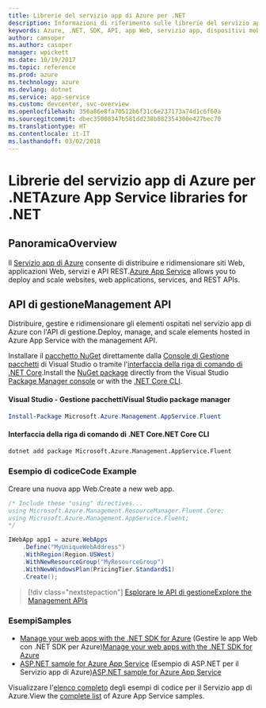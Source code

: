 ```yaml
---
title: Librerie del servizio app di Azure per .NET
description: Informazioni di riferimento sulle librerie del servizio app di Azure per .NET
keywords: Azure, .NET, SDK, API, app Web, servizio app, dispositivi mobili, asp.net
author: camsoper
ms.author: casoper
manager: wpickett
ms.date: 10/19/2017
ms.topic: reference
ms.prod: azure
ms.technology: azure
ms.devlang: dotnet
ms.service: app-service
ms.custom: devcenter, svc-overview
ms.openlocfilehash: 356a86e8fa70512b6f31c6e237173a74d1c6f60a
ms.sourcegitcommit: dbec35008347b581dd238b882354300e427bec70
ms.translationtype: HT
ms.contentlocale: it-IT
ms.lasthandoff: 03/02/2018
---
```

# <a name="azure-app-service-libraries-for-net"></a><span data-ttu-id="c765c-104">Librerie del servizio app di Azure per .NET</span><span class="sxs-lookup"><span data-stu-id="c765c-104">Azure App Service libraries for .NET</span></span>

## <a name="overview"></a><span data-ttu-id="c765c-105">Panoramica</span><span class="sxs-lookup"><span data-stu-id="c765c-105">Overview</span></span>

<span data-ttu-id="c765c-106">Il [Servizio app di Azure](/azure/app-service/app-service-value-prop-what-is) consente di distribuire e ridimensionare siti Web, applicazioni Web, servizi e API REST.</span><span class="sxs-lookup"><span data-stu-id="c765c-106">[Azure App Service](/azure/app-service/app-service-value-prop-what-is) allows you to deploy and scale websites, web applications, services, and REST APIs.</span></span>

## <a name="management-api"></a><span data-ttu-id="c765c-107">API di gestione</span><span class="sxs-lookup"><span data-stu-id="c765c-107">Management API</span></span>

<span data-ttu-id="c765c-108">Distribuire, gestire e ridimensionare gli elementi ospitati nel servizio app di Azure con l'API di gestione.</span><span class="sxs-lookup"><span data-stu-id="c765c-108">Deploy, manage, and scale elements hosted in Azure App Service with the management API.</span></span>

<span data-ttu-id="c765c-109">Installare il [pacchetto NuGet](https://www.nuget.org/packages/Microsoft.Azure.Management.AppService.Fluent) direttamente dalla [Console di Gestione pacchetti][PackageManager] di Visual Studio o tramite l'[interfaccia della riga di comando di .NET Core][DotNetCLI].</span><span class="sxs-lookup"><span data-stu-id="c765c-109">Install the [NuGet package](https://www.nuget.org/packages/Microsoft.Azure.Management.AppService.Fluent) directly from the Visual Studio [Package Manager console][PackageManager] or with the [.NET Core CLI][DotNetCLI].</span></span>


#### <a name="visual-studio-package-manager"></a><span data-ttu-id="c765c-110">Visual Studio - Gestione pacchetti</span><span class="sxs-lookup"><span data-stu-id="c765c-110">Visual Studio package manager</span></span>

```powershell
Install-Package Microsoft.Azure.Management.AppService.Fluent
```

#### <a name="net-core-cli"></a><span data-ttu-id="c765c-111">Interfaccia della riga di comando di .NET Core</span><span class="sxs-lookup"><span data-stu-id="c765c-111">.NET Core CLI</span></span>

```bash
dotnet add package Microsoft.Azure.Management.AppService.Fluent
```

### <a name="code-example"></a><span data-ttu-id="c765c-112">Esempio di codice</span><span class="sxs-lookup"><span data-stu-id="c765c-112">Code Example</span></span>

<span data-ttu-id="c765c-113">Creare una nuova app Web.</span><span class="sxs-lookup"><span data-stu-id="c765c-113">Create a new web app.</span></span>

```csharp
/* Include these "using" directives...
using Microsoft.Azure.Management.ResourceManager.Fluent.Core;
using Microsoft.Azure.Management.AppService.Fluent;
*/

IWebApp app1 = azure.WebApps
    .Define("MyUniqueWebAddress")
    .WithRegion(Region.USWest)
    .WithNewResourceGroup("MyResourceGroup")
    .WithNewWindowsPlan(PricingTier.StandardS1)
    .Create();
```

> [!div class="nextstepaction"]
> [<span data-ttu-id="c765c-114">Esplorare le API di gestione</span><span class="sxs-lookup"><span data-stu-id="c765c-114">Explore the Management APIs</span></span>](/dotnet/api/overview/azure/appservice/management)

### <a name="samples"></a><span data-ttu-id="c765c-115">Esempi</span><span class="sxs-lookup"><span data-stu-id="c765c-115">Samples</span></span>

* <span data-ttu-id="c765c-116">[Manage your web apps with the .NET SDK for Azure](https://azure.microsoft.com/resources/samples/app-service-web-dotnet-manage/) (Gestire le app Web con .NET SDK per Azure)</span><span class="sxs-lookup"><span data-stu-id="c765c-116">[Manage your web apps with the .NET SDK for Azure](https://azure.microsoft.com/resources/samples/app-service-web-dotnet-manage/)</span></span>
* <span data-ttu-id="c765c-117">[ASP.NET sample for Azure App Service](https://azure.microsoft.com/resources/samples/app-service-web-dotnet-get-started/) (Esempio di ASP.NET per il Servizio app di Azure)</span><span class="sxs-lookup"><span data-stu-id="c765c-117">[ASP.NET sample for Azure App Service](https://azure.microsoft.com/resources/samples/app-service-web-dotnet-get-started/)</span></span>

<span data-ttu-id="c765c-118">Visualizzare l'[elenco completo](https://azure.microsoft.com/resources/samples/?platform=dotnet&term=app%20service) degli esempi di codice per il Servizio app di Azure.</span><span class="sxs-lookup"><span data-stu-id="c765c-118">View the [complete list](https://azure.microsoft.com/resources/samples/?platform=dotnet&term=app%20service) of Azure App Service samples.</span></span>

[PackageManager]: https://docs.microsoft.com/nuget/tools/package-manager-console
[DotNetCLI]: https://docs.microsoft.com/dotnet/core/tools/dotnet-add-package